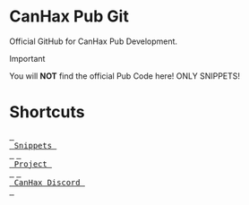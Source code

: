 # CanHax Pub Git
Official GitHub for CanHax Pub Development.

> [!IMPORTANT]
> You will **NOT** find the official Pub Code here! ONLY SNIPPETS!

# Shortcuts
[<kbd> <br> Snippets <br> </kbd>](https://github.com/np-stacks/CanHax-Pub/tree/main/snippets) [<kbd> <br> Project <br> </kbd>](https://github.com/users/np-stacks/projects/1) [<kbd> <br> CanHax Discord <br> </kbd>](https://discord.com/invite/xz4XaWJfBe)
